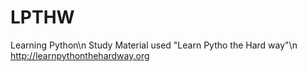 # LPTHW
Learning Python\n
Study Material used "Learn Pytho the Hard way"\n
http://learnpythonthehardway.org
